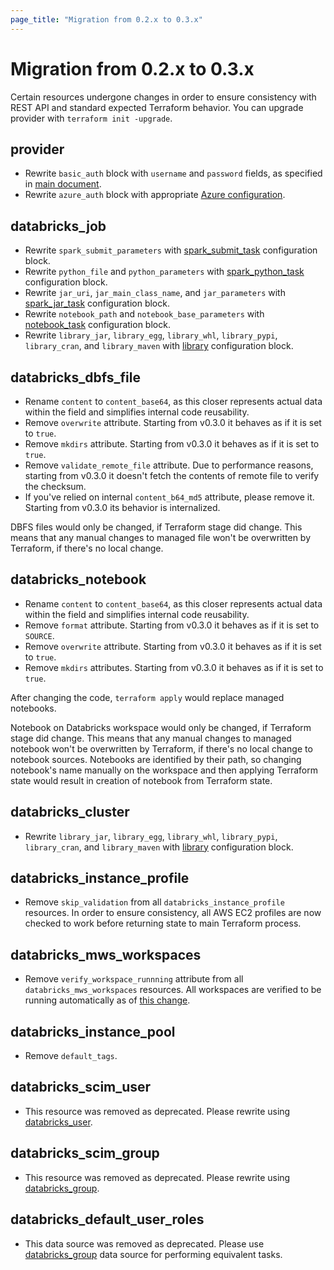 ```yaml
---
page_title: "Migration from 0.2.x to 0.3.x"
---
```

# Migration from 0.2.x to 0.3.x

Certain resources undergone changes in order to ensure consistency with REST API and standard expected Terraform behavior. You can upgrade provider with `terraform init -upgrade`.

## provider

* Rewrite `basic_auth` block with `username` and `password` fields, as specified in [main document](https://registry.terraform.io/providers/databrickslabs/databricks/latest/docs#authenticating-with-hostname-username-and-password).
* Rewrite `azure_auth` block with appropriate [Azure configuration](https://registry.terraform.io/providers/databrickslabs/databricks/latest/docs#special-configurations-for-azure).

## databricks_job

* Rewrite `spark_submit_parameters` with [spark_submit_task](https://registry.terraform.io/providers/databrickslabs/databricks/latest/docs/resources/job#spark_submit_task-configuration-block) configuration block.
* Rewrite `python_file` and `python_parameters` with [spark_python_task](https://registry.terraform.io/providers/databrickslabs/databricks/latest/docs/resources/job#spark_python_task-configuration-block) configuration block.
* Rewrite `jar_uri`, `jar_main_class_name`, and `jar_parameters` with [spark_jar_task](https://registry.terraform.io/providers/databrickslabs/databricks/latest/docs/resources/job#spark_jar_task-configuration-block) configuration block.
* Rewrite `notebook_path` and `notebook_base_parameters` with [notebook_task](https://registry.terraform.io/providers/databrickslabs/databricks/latest/docs/resources/job#notebook_task-configuration-block) configuration block.
* Rewrite `library_jar`, `library_egg`, `library_whl`, `library_pypi`, `library_cran`, and `library_maven` with [library](https://registry.terraform.io/providers/databrickslabs/databricks/latest/docs/resources/cluster#library-configuration-block) configuration block.

## databricks_dbfs_file

* Rename `content` to `content_base64`, as this closer represents actual data within the field and simplifies internal code reusability.
* Remove `overwrite` attribute. Starting from v0.3.0 it behaves as if it is set to `true`.
* Remove `mkdirs` attribute. Starting from v0.3.0 it behaves as if it is set to `true`.
* Remove `validate_remote_file` attribute. Due to performance reasons, starting from v0.3.0 it doesn't fetch the contents of remote file to verify the checksum. 
* If you've relied on internal `content_b64_md5` attribute, please remove it. Starting from v0.3.0 its behavior is internalized.

DBFS files would only be changed, if Terraform stage did change. This means that any manual changes to managed file won't be overwritten by Terraform, if there's no local change. 

## databricks_notebook

* Rename `content` to `content_base64`, as this closer represents actual data within the field and simplifies internal code reusability.
* Remove `format` attribute. Starting from v0.3.0 it behaves as if it is set to `SOURCE`.
* Remove `overwrite` attribute. Starting from v0.3.0 it behaves as if it is set to `true`.
* Remove `mkdirs` attributes. Starting from v0.3.0 it behaves as if it is set to `true`.

After changing the code, `terraform apply` would replace managed notebooks.

Notebook on Databricks workspace would only be changed, if Terraform stage did change. This means that any manual changes to managed notebook won't be overwritten by Terraform, if there's no local change to notebook sources. Notebooks are identified by their path, so changing notebook's name manually on the workspace and then applying Terraform state would result in creation of notebook from Terraform state.

## databricks_cluster

* Rewrite `library_jar`, `library_egg`, `library_whl`, `library_pypi`, `library_cran`, and `library_maven` with [library](https://registry.terraform.io/providers/databrickslabs/databricks/latest/docs/resources/cluster#library-configuration-block) configuration block.

## databricks_instance_profile

* Remove `skip_validation` from all `databricks_instance_profile` resources. In order to ensure consistency, all AWS EC2 profiles are now checked to work before returning state to main Terraform process.

## databricks_mws_workspaces

* Remove `verify_workspace_runnning` attribute from all `databricks_mws_workspaces` resources. All workspaces are verified to be running automatically as of [this change](https://github.com/databrickslabs/terraform-provider-databricks/commit/ef64b5d26daa23ff2532f1076a0db01864e4f73c).

## databricks_instance_pool

* Remove `default_tags`.

## databricks_scim_user

* This resource was removed as deprecated. Please rewrite using [databricks_user](../resources/user.md).

## databricks_scim_group

* This resource was removed as deprecated. Please rewrite using [databricks_group](../resources/group.md).

## databricks_default_user_roles

* This data source was removed as deprecated. Please use [databricks_group](../data-sources/group.md) data source for performing equivalent tasks.